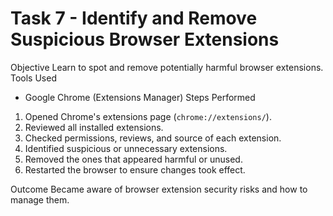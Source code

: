# Task 7 - Identify and Remove Suspicious Browser Extensions

Objective
Learn to spot and remove potentially harmful browser extensions.
Tools Used
- Google Chrome (Extensions Manager)
Steps Performed
1. Opened Chrome's extensions page (`chrome://extensions/`).
2. Reviewed all installed extensions.
3. Checked permissions, reviews, and source of each extension.
4. Identified suspicious or unnecessary extensions.
5. Removed the ones that appeared harmful or unused.
6. Restarted the browser to ensure changes took effect.

Outcome
Became aware of browser extension security risks and how to manage them.
